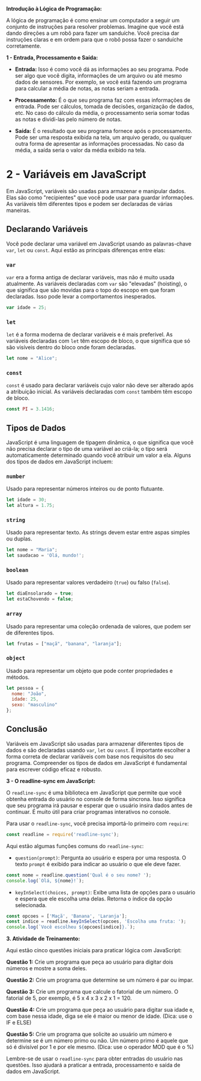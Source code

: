 **Introdução à Lógica de Programação:**

A lógica de programação é como ensinar um computador a seguir um conjunto de instruções para resolver problemas. Imagine que você está dando direções a um robô para fazer um sanduíche. Você precisa dar instruções claras e em ordem para que o robô possa fazer o sanduíche corretamente.

**1 - Entrada, Processamento e Saída:**

- **Entrada:** Isso é como você dá as informações ao seu programa. Pode ser algo que você digita, informações de um arquivo ou até mesmo dados de sensores. Por exemplo, se você está fazendo um programa para calcular a média de notas, as notas seriam a entrada.

- **Processamento:** É o que seu programa faz com essas informações de entrada. Pode ser cálculos, tomada de decisões, organização de dados, etc. No caso do cálculo da média, o processamento seria somar todas as notas e dividi-las pelo número de notas.

- **Saída:** É o resultado que seu programa fornece após o processamento. Pode ser uma resposta exibida na tela, um arquivo gerado, ou qualquer outra forma de apresentar as informações processadas. No caso da média, a saída seria o valor da média exibido na tela.

# 2 - Variáveis em JavaScript

Em JavaScript, variáveis são usadas para armazenar e manipular dados. Elas são como "recipientes" que você pode usar para guardar informações. As variáveis têm diferentes tipos e podem ser declaradas de várias maneiras.

## Declarando Variáveis

Você pode declarar uma variável em JavaScript usando as palavras-chave `var`, `let` ou `const`. Aqui estão as principais diferenças entre elas:

### `var`

`var` era a forma antiga de declarar variáveis, mas não é muito usada atualmente. As variáveis declaradas com `var` são "elevadas" (hoisting), o que significa que são movidas para o topo do escopo em que foram declaradas. Isso pode levar a comportamentos inesperados.

```javascript
var idade = 25;
```

### `let`

`let` é a forma moderna de declarar variáveis e é mais preferível. As variáveis declaradas com `let` têm escopo de bloco, o que significa que só são visíveis dentro do bloco onde foram declaradas.

```javascript
let nome = "Alice";
```

### `const`

`const` é usado para declarar variáveis cujo valor não deve ser alterado após a atribuição inicial. As variáveis declaradas com `const` também têm escopo de bloco.

```javascript
const PI = 3.1416;
```

## Tipos de Dados

JavaScript é uma linguagem de tipagem dinâmica, o que significa que você não precisa declarar o tipo de uma variável ao criá-la; o tipo será automaticamente determinado quando você atribuir um valor a ela. Alguns dos tipos de dados em JavaScript incluem:

### `number`

Usado para representar números inteiros ou de ponto flutuante.

```javascript
let idade = 30;
let altura = 1.75;
```

### `string`

Usado para representar texto. As strings devem estar entre aspas simples ou duplas.

```javascript
let nome = "Maria";
let saudacao = 'Olá, mundo!';
```

### `boolean`

Usado para representar valores verdadeiro (`true`) ou falso (`false`).

```javascript
let diaEnsolarado = true;
let estaChovendo = false;
```

### `array`

Usado para representar uma coleção ordenada de valores, que podem ser de diferentes tipos.

```javascript
let frutas = ["maçã", "banana", "laranja"];
```

### `object`

Usado para representar um objeto que pode conter propriedades e métodos.

```javascript
let pessoa = {
  nome: "João",
  idade: 25,
  sexo: "masculino"
};
```

## Conclusão

Variáveis em JavaScript são usadas para armazenar diferentes tipos de dados e são declaradas usando `var`, `let` ou `const`. É importante escolher a forma correta de declarar variáveis com base nos requisitos do seu programa. Compreender os tipos de dados em JavaScript é fundamental para escrever código eficaz e robusto.

**3 - O readline-sync em JavaScript:**

O `readline-sync` é uma biblioteca em JavaScript que permite que você obtenha entrada do usuário no console de forma síncrona. Isso significa que seu programa irá pausar e esperar que o usuário insira dados antes de continuar. É muito útil para criar programas interativos no console.

Para usar o `readline-sync`, você precisa importá-lo primeiro com `require`:

```javascript
const readline = require('readline-sync');
```

Aqui estão algumas funções comuns do `readline-sync`:

- `question(prompt)`: Pergunta ao usuário e espera por uma resposta. O texto `prompt` é exibido para indicar ao usuário o que ele deve fazer.

```javascript
const nome = readline.question('Qual é o seu nome? ');
console.log(`Olá, ${nome}!`);
```

- `keyInSelect(choices, prompt)`: Exibe uma lista de opções para o usuário e espera que ele escolha uma delas. Retorna o índice da opção selecionada.

```javascript
const opcoes = ['Maçã', 'Banana', 'Laranja'];
const indice = readline.keyInSelect(opcoes, 'Escolha uma fruta: ');
console.log(`Você escolheu ${opcoes[indice]}.`);
```

**3. Atividade de Treinamento:**

Aqui estão cinco questões iniciais para praticar lógica com JavaScript:

**Questão 1:** Crie um programa que peça ao usuário para digitar dois números e mostre a soma deles.

**Questão 2:** Crie um programa que determine se um número é par ou ímpar.

**Questão 3:** Crie um programa que calcule o fatorial de um número. O fatorial de 5, por exemplo, é 5 x 4 x 3 x 2 x 1 = 120.

**Questão 4:** Crie um programa que peça ao usuário para digitar sua idade e, com base nessa idade, diga se ele é maior ou menor de idade. (Dica: use o IF e ELSE)

**Questão 5:** Crie um programa que solicite ao usuário um número e determine se é um número primo ou não. Um número primo é aquele que só é divisível por 1 e por ele mesmo. (Dica: use o operador MOD que é o %)

Lembre-se de usar o `readline-sync` para obter entradas do usuário nas questões. Isso ajudará a praticar a entrada, processamento e saída de dados em JavaScript.
